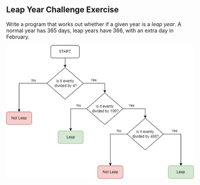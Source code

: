 ## Leap Year Challenge Exercise

Write a program that works out whether if a given year is a *leap year*. A normal year has 365 days, leap years have 366, with an extra day in February.

![Leap year Flow Diagram](./leap-year-flow-diagram.jpg)